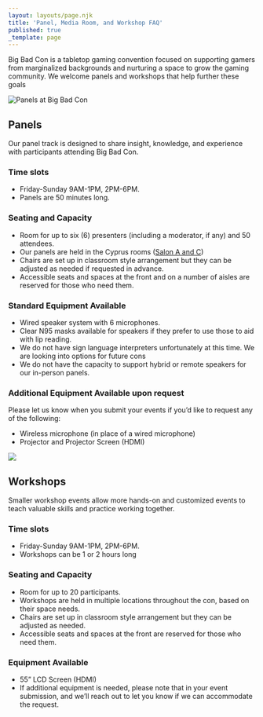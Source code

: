 ```yaml
---
layout: layouts/page.njk
title: 'Panel, Media Room, and Workshop FAQ'
published: true
_template: page
---
```


Big Bad Con is a tabletop gaming convention focused on supporting gamers from marginalized backgrounds and nurturing a space to grow the gaming community. We welcome panels and workshops that help further these goals 

![Panels at Big Bad Con](/images/EventFAQ-Panels.png)

## Panels

Our panel track is designed to share insight, knowledge, and experience with participants attending Big Bad Con. 

### Time slots

* Friday-Sunday 9AM-1PM, 2PM-6PM.
* Panels are 50 minutes long.

### Seating and Capacity

* Room for up to six (6) presenters (including a moderator, if any) and 50 attendees.
* Our panels are held in the Cyprus rooms ([Salon A and C](https://www.bigbadcon.com/images/09-bigbadcon_hotel_map.pdf))
* Chairs are set up in classroom style arrangement but they can be adjusted as needed if requested in advance.
* Accessible seats and spaces at the front and on a number of aisles are reserved for those who need them.

### Standard Equipment Available

* Wired speaker system with 6 microphones.
* Clear N95 masks available for speakers if they prefer to use those to aid with lip reading.
* We do not have sign language interpreters unfortunately at this time. We are looking into options for future cons
* We do not have the capacity to support hybrid or remote speakers for our in-person panels. 

### Additional Equipment Available upon request

Please let us know when you submit your events if you’d like to request any of the following:

* Wireless microphone (in place of a wired microphone)
* Projector and Projector Screen (HDMI)

![](/images/EventFAQ-Workshops.png)

## Workshops

Smaller workshop events allow more hands-on and customized events to teach valuable skills and practice working together.

### Time slots

* Friday-Sunday 9AM-1PM, 2PM-6PM.
* Workshops can be 1 or 2 hours long

### Seating and Capacity

* Room for up to 20 participants.
* Workshops are held in multiple locations throughout the con, based on their space needs.
* Chairs are set up in classroom style arrangement but they can be adjusted as needed. 
* Accessible seats and spaces at the front are reserved for those who need them.

### Equipment Available

* 55” LCD Screen (HDMI)
* If additional equipment is needed, please note that in your event submission, and we’ll reach out to let you know if we can accommodate the request. 
